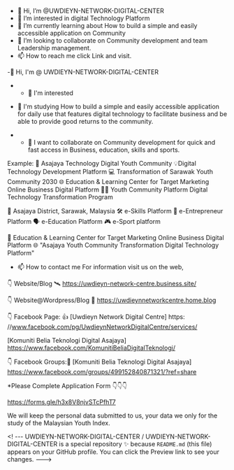 - 👋 Hi, I’m @UWDIEYN-NETWORK-DIGITAL-CENTER
- 👀 I’m interested in digital Technology Platform
- 🌱 I’m currently learning about How to build a simple and easily accessible application on Community
- 💞️ I’m looking to collaborate on Community development and team Leadership management.
- 📫 How to reach me click Link and visit.

<!---
UWDIEYN-NETWORK-DIGITAL-CENTER/UWDIEYN-NETWORK-DIGITAL-CENTER is a ✨ special ✨ repository because its `README.md` (this file) appears on your GitHub profile.
You can click the Preview link to take a look at your changes.
--->
-👋 Hi, I'm @ UWDIEYN-NETWORK-DIGITAL-CENTER
 - - 👀 I'm interested 

  - 🌱 I'm studying
 How to build a simple and easily accessible application for daily use that features digital technology to facilitate business and be able to provide good returns to the community.

  - - 💞️ I want to collaborate on
 Community development for quick and fast access in Business, 
education, skills and sports.
 
Example:
 📡 Asajaya Technology Digital Youth Community
 💡Digital Technology Development Platform
 💻 Transformation of Sarawak Youth Community 2030
 🌐 Education & Learning Center for Target Marketing Online Business Digital Platform
 👨‍💻 Youth Community Platform Digital Technology Transformation Program

 💫 Asajaya District, Sarawak, Malaysia
 🛠️ e-Skills Platform
 👥 e-Entrepreneur Platform
 🗣️ e-Education Platform
 🎮 e-Sport platform

 🎐 Education & Learning Center for Target Marketing Online Business Digital Platform 🌐
 "Asajaya Youth Community Transformation Digital Technology Platform"

  - 📫 How to contact me
 For information visit us on the web,
 
👇 Website/Blog 🛰️
https://uwdieyn-network-centre.business.site/
 
👇 Website@Wordpress/Blog 📡
https://uwdieynnetworkcentre.home.blog
 
👇 Facebook Page: 👍
[Uwdieyn Network Digital Centre]
https: //www.facebook.com/pg/UwdieynNetworkDigitalCentre/services/

[Komuniti Belia Teknologi Digital Asajaya]
https://www.facebook.com/KomunitiBeliaDigitalTeknologi/

👇 Facebook Groups:🤝
[Komuniti Belia Teknologi Digital Asajaya]
https://www.facebook.com/groups/499152840871321/?ref=share

*Please Complete Application Form 👇👇👇

https://forms.gle/h3x8V8njvSTcPfhT7

We will keep the personal data submitted to us, your data we only for the study of the Malaysian Youth Index.

  <!  ---
   UWDIEYN-NETWORK-DIGITAL-CENTER / UWDIEYN-NETWORK-DIGITAL-CENTER is a special repository ✨ because `README.md` (this file) appears on your GitHub profile.
    You can click the Preview link to see your changes.
     --->
